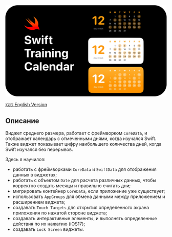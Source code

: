 <img width="1000" src="https://raw.githubusercontent.com/artexhibit/SeanAllenWidgetKit/main/Resources/cal.jpg">

[🇬🇧 English Version](./SwiftCal/README.md)

## Описание

Виджет среднего размера, работает с фреймворком `CoreData`, и отображает календарь с отмеченными днями, когда изучался Swift. Также виджет показывает цифру наибольшего количества дней, когда Swift изучался без перерывов.

Здесь я научился:

-   работать с фреймворками `CoreData` и `SwiftData` для отображения данных в виджетах;
-   работать с объектом `Date` для расчета различных данных, чтобы корректно создать месяцы и правильно считать дни;
-   мигрировать контейнер `CoreData`, если приложение уже существует;
-   использовать `AppGroups` для обмена данными между приложением и расширением виджета;
-   создавать `Touch Targets` для открытия определенного экрана приложения по нажатой стороне виджета;
-   создавать интерактивные элементы, и выполнять определенные действия по их нажатию (iOS17);
-   создавать `Lock Screen` виджеты.

